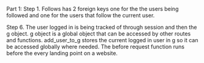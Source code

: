 Part 1:
Step 1.
Follows has 2 foreign keys one for the the users being followed and one for the users that follow the current user.

Step 6.
The user logged in is being tracked of through session and then the g object.
g object is a global object that can be accessed by other routes and functions.
add_user_to_g stores the current logged in user in g so it can be accessed globally where needed.
The before request function runs before the every landing point on a website.